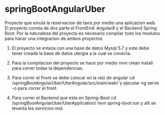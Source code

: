 # springBootAngularUber
Proyecto que emula la reservacion de taxis por medio una aplicacion web.
El proyecto consta de dos parte el FrontEnd: Angular8 y el Backend Spring Boot:
Por la naturaleza del proyecto es necesario compilar todo los modulos para hacer una integracion de ambos proyectos
1. El proyecto se enlaza con una base de datos Mysql 5.7 y este debe tener creada la base de datos uterjpa a la cual
se conecta.
2. Para la compilacion del proyecto se hace por medio mvn clean install para correr todas la dependencias.
3. Para correr el Front se debe colocar en la raiz de angular cd /springBootAngularUber/UterAngular/src/main/web/
    y ejecutar ng serve -o para correr el front.
    
4. Para correr el Backend que esta en Spring-Boot cd /springBootAngularUber/UterApplication/
    mvn spring-boot:run y alli se levanta los servicios rest.
